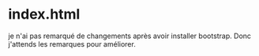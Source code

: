 # index.html
 je n'ai pas remarqué de changements après avoir installer bootstrap. Donc j'attends les remarques pour améliorer. 
